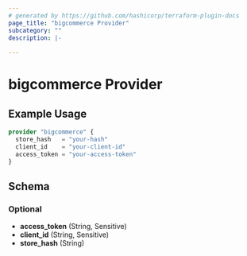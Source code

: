 ```yaml
---
# generated by https://github.com/hashicorp/terraform-plugin-docs
page_title: "bigcommerce Provider"
subcategory: ""
description: |-
  
---
```


# bigcommerce Provider



## Example Usage

```terraform
provider "bigcommerce" {
  store_hash   = "your-hash"
  client_id    = "your-client-id"
  access_token = "your-access-token"
}
```

<!-- schema generated by tfplugindocs -->
## Schema

### Optional

- **access_token** (String, Sensitive)
- **client_id** (String, Sensitive)
- **store_hash** (String)
